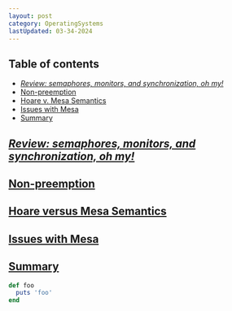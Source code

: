 ```yaml
---
layout: post
category: OperatingSystems
lastUpdated: 03-34-2024
---
```


## Table of contents
- [*Review: semaphores, monitors, and synchronization, oh my!*](#review)
- [Non-preemption](#non-preemption)
- [Hoare v. Mesa Semantics](#hoare-versus-mesa)
- [Issues with Mesa](#issues-with-mesa)
- [Summary](#summary)


## [*Review: semaphores, monitors, and synchronization, oh my!*](#review)

## [Non-preemption](#non-preemption)

## [Hoare versus Mesa Semantics](#hoare-versus-mesa)

## [Issues with Mesa](#issues-with-mesa)

## [Summary](#summary)

```ruby
def foo
  puts 'foo'
end
```